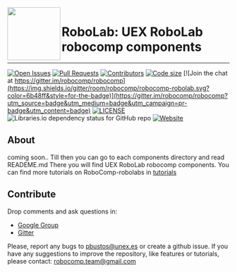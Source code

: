<img align="left" width="120" height="120" src="https://avatars2.githubusercontent.com/u/6409012?s=200&v=4">

# RoboLab: UEX RoboLab robocomp components
---
[![Open Issues](https://img.shields.io/github/issues-raw/robocomp/robocomp-robolab.svg?color=%23ff7b25&style=for-the-badge)]( https://github.com/robocomp/robocomp-robolab/issues)
[![Pull Requests](https://img.shields.io/github/issues-pr/robocomp/robocomp-robolab.svg?color=8a00d4&style=for-the-badge)](https://github.com/robocomp/robocomp-robolab/pulls)
[![Contributors](https://img.shields.io/github/contributors/robocomp/robocomp-robolab.svg?color=%233b3a30&style=for-the-badge)](https://github.com/robocomp/robocomp-robolab/graphs/contributors)
[![Code size](https://img.shields.io/github/languages/code-size/robocomp/robocomp-robolab.svg?color=12e6c8&style=for-the-badge)](https://github.com/robocomp/robocomp-robolab)
[![Join the chat at https://gitter.im/robocomp/robocomp](https://img.shields.io/gitter/room/robocomp/robocomp-robolab.svg?color=6b48ff&style=for-the-badge)](https://gitter.im/robocomp/robocomp?utm_source=badge&utm_medium=badge&utm_campaign=pr-badge&utm_content=badge)
[![LICENSE](https://img.shields.io/github/license/robocomp/robocomp-robolab.svg?color=2f89fc&style=for-the-badge)](https://github.com/robocomp/robocomp-robolab/blob/master/LICENSE)
![Libraries.io dependency status for GitHub repo](https://img.shields.io/librariesio/github/robocomp/robocomp-robolab.svg?style=for-the-badge)
[![Website](https://img.shields.io/website/https/github.io.svg?color=8a00d4&style=for-the-badge)](https://robocomp.github.io/web/)

## About
coming soon..
Till then you can go to each components directory and read READEME.md
There you will find UEX RoboLab robocomp components.
You can find more tutorials on RoboComp-robolabs in [tutorials](doc/README.md) 

## Contribute
Drop comments and ask questions in:

- [Google Group](https://groups.google.com/forum/?hl=en#!forum/robocomp-dev)
- [Gitter](https://gitter.im/robocomp)

Please, report any bugs to pbustos@unex.es or create a github issue.
If you have any suggestions to improve the repository, like features or tutorials, please contact: robocomp.team@gmail.com 
